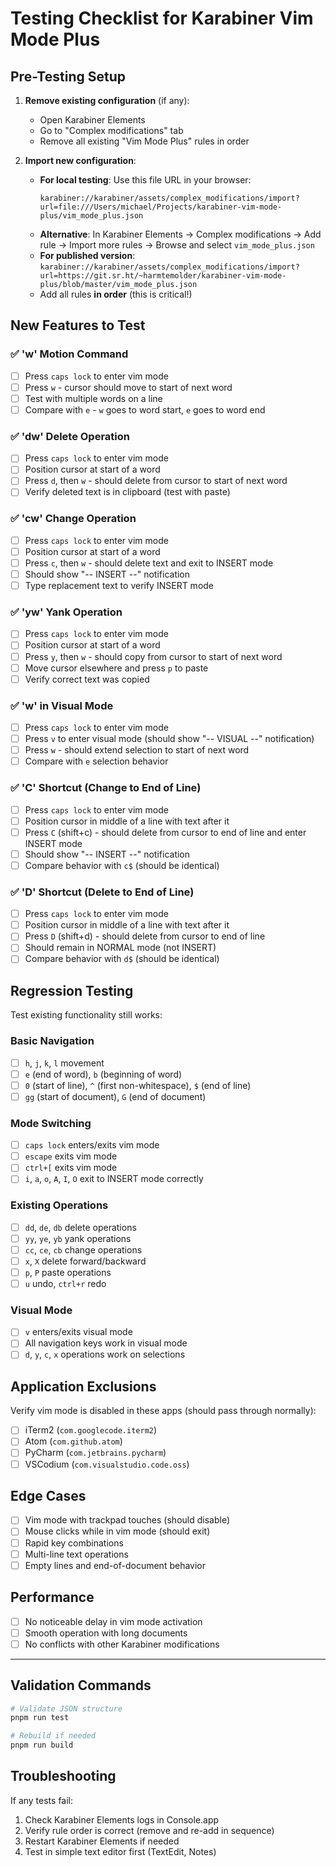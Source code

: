 # Testing Checklist for Karabiner Vim Mode Plus

## Pre-Testing Setup

1. **Remove existing configuration** (if any):
   - Open Karabiner Elements
   - Go to "Complex modifications" tab
   - Remove all existing "Vim Mode Plus" rules in order

2. **Import new configuration**:
   - **For local testing**: Use this file URL in your browser:
     ```
     karabiner://karabiner/assets/complex_modifications/import?url=file:///Users/michael/Projects/karabiner-vim-mode-plus/vim_mode_plus.json
     ```
   - **Alternative**: In Karabiner Elements → Complex modifications → Add rule → Import more rules → Browse and select `vim_mode_plus.json`
   - **For published version**: `karabiner://karabiner/assets/complex_modifications/import?url=https://git.sr.ht/~harmtemolder/karabiner-vim-mode-plus/blob/master/vim_mode_plus.json`
   - Add all rules **in order** (this is critical!)

## New Features to Test

### ✅ 'w' Motion Command
- [ ] Press `caps lock` to enter vim mode
- [ ] Press `w` - cursor should move to start of next word
- [ ] Test with multiple words on a line
- [ ] Compare with `e` - `w` goes to word start, `e` goes to word end

### ✅ 'dw' Delete Operation  
- [ ] Press `caps lock` to enter vim mode
- [ ] Position cursor at start of a word
- [ ] Press `d`, then `w` - should delete from cursor to start of next word
- [ ] Verify deleted text is in clipboard (test with paste)

### ✅ 'cw' Change Operation
- [ ] Press `caps lock` to enter vim mode  
- [ ] Position cursor at start of a word
- [ ] Press `c`, then `w` - should delete text and exit to INSERT mode
- [ ] Should show "-- INSERT --" notification
- [ ] Type replacement text to verify INSERT mode

### ✅ 'yw' Yank Operation
- [ ] Press `caps lock` to enter vim mode
- [ ] Position cursor at start of a word  
- [ ] Press `y`, then `w` - should copy from cursor to start of next word
- [ ] Move cursor elsewhere and press `p` to paste
- [ ] Verify correct text was copied

### ✅ 'w' in Visual Mode
- [ ] Press `caps lock` to enter vim mode
- [ ] Press `v` to enter visual mode (should show "-- VISUAL --" notification)
- [ ] Press `w` - should extend selection to start of next word
- [ ] Compare with `e` selection behavior

### ✅ 'C' Shortcut (Change to End of Line)
- [ ] Press `caps lock` to enter vim mode
- [ ] Position cursor in middle of a line with text after it
- [ ] Press `C` (shift+c) - should delete from cursor to end of line and enter INSERT mode
- [ ] Should show "-- INSERT --" notification
- [ ] Compare behavior with `c$` (should be identical)

### ✅ 'D' Shortcut (Delete to End of Line)  
- [ ] Press `caps lock` to enter vim mode
- [ ] Position cursor in middle of a line with text after it
- [ ] Press `D` (shift+d) - should delete from cursor to end of line
- [ ] Should remain in NORMAL mode (not INSERT)
- [ ] Compare behavior with `d$` (should be identical)

## Regression Testing

Test existing functionality still works:

### Basic Navigation
- [ ] `h`, `j`, `k`, `l` movement
- [ ] `e` (end of word), `b` (beginning of word)  
- [ ] `0` (start of line), `^` (first non-whitespace), `$` (end of line)
- [ ] `gg` (start of document), `G` (end of document)

### Mode Switching
- [ ] `caps lock` enters/exits vim mode
- [ ] `escape` exits vim mode
- [ ] `ctrl+[` exits vim mode
- [ ] `i`, `a`, `o`, `A`, `I`, `O` exit to INSERT mode correctly

### Existing Operations
- [ ] `dd`, `de`, `db` delete operations
- [ ] `yy`, `ye`, `yb` yank operations  
- [ ] `cc`, `ce`, `cb` change operations
- [ ] `x`, `X` delete forward/backward
- [ ] `p`, `P` paste operations
- [ ] `u` undo, `ctrl+r` redo

### Visual Mode
- [ ] `v` enters/exits visual mode
- [ ] All navigation keys work in visual mode
- [ ] `d`, `y`, `c`, `x` operations work on selections

## Application Exclusions

Verify vim mode is disabled in these apps (should pass through normally):
- [ ] iTerm2 (`com.googlecode.iterm2`)
- [ ] Atom (`com.github.atom`) 
- [ ] PyCharm (`com.jetbrains.pycharm`)
- [ ] VSCodium (`com.visualstudio.code.oss`)

## Edge Cases

- [ ] Vim mode with trackpad touches (should disable)
- [ ] Mouse clicks while in vim mode (should exit)
- [ ] Rapid key combinations
- [ ] Multi-line text operations
- [ ] Empty lines and end-of-document behavior

## Performance

- [ ] No noticeable delay in vim mode activation
- [ ] Smooth operation with long documents
- [ ] No conflicts with other Karabiner modifications

---

## Validation Commands

```bash
# Validate JSON structure
pnpm run test

# Rebuild if needed  
pnpm run build
```

## Troubleshooting

If any tests fail:
1. Check Karabiner Elements logs in Console.app
2. Verify rule order is correct (remove and re-add in sequence)
3. Restart Karabiner Elements if needed
4. Test in simple text editor first (TextEdit, Notes)
